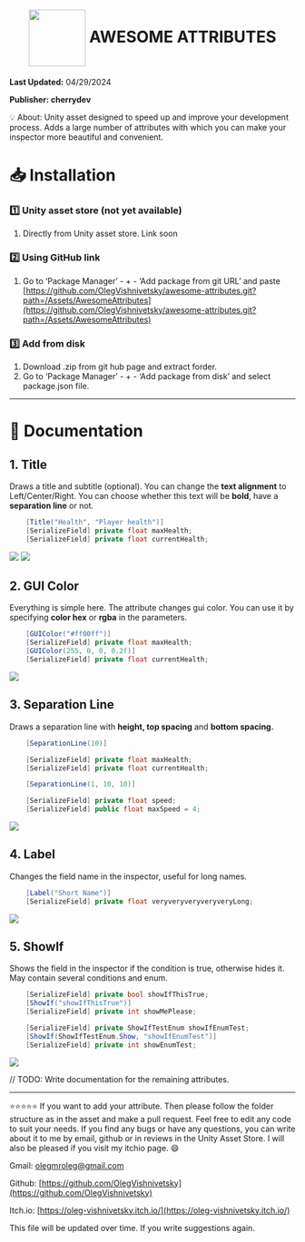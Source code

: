 <h1 align="center"><img align="center" src="https://github.com/OlegVishnivetsky/awesome-attributes/assets/98222611/cf36e245-6acd-4da5-8070-e85b1a16f74b" width="100" height="100"> AWESOME ATTRIBUTES</h1>

**Last Updated:** 04/29/2024 

**Publisher: cherrydev** 

<aside>
💡 About: Unity asset designed to speed up and improve your development process. 
  Adds a large number of attributes with which you can make your inspector more beautiful and convenient.
</aside>

# 📥 Installation

### 1️⃣ Unity asset store (not yet available)

1. Directly from Unity asset store. Link soon 

### 2️⃣ Using GitHub link

1. Go to ‘Package Manager’ - + - ‘Add package from git URL’ and paste [https://github.com/OlegVishnivetsky/awesome-attributes.git?path=/Assets/AwesomeAttributes](https://github.com/OlegVishnivetsky/awesome-attributes.git?path=/Assets/AwesomeAttributes)

### 3️⃣ Add from disk

1. Download .zip from git hub page and extract forder.
2. Go to ‘Package Manager’ - + - ‘Add package from disk’  and select package.json file.

---
# 📝 Documentation

## 1. Title

Draws a title and subtitle (optional). You can change the **text alignment** to Left/Center/Right. You can choose whether this text will be **bold**, have a **separation line** or not.

```csharp
    [Title("Health", "Player health")]
    [SerializeField] private float maxHealth;
    [SerializeField] private float currentHealth;
```
<img src="https://github.com/OlegVishnivetsky/awesome-attributes/assets/98222611/db28898a-d926-44f5-9b2a-d21042547a81">
<img src="https://github.com/OlegVishnivetsky/awesome-attributes/assets/98222611/789cd02f-a969-4908-bebc-b620763d9976">

## 2. GUI Color

Everything is simple here. The attribute changes gui color. You can use it by specifying **color hex** or **rgba** in the parameters.

```csharp
    [GUIColor("#ff00ff")]
    [SerializeField] private float maxHealth;
    [GUIColor(255, 0, 0, 0.2f)]
    [SerializeField] private float currentHealth;
```
<img src="https://github.com/OlegVishnivetsky/awesome-attributes/assets/98222611/aa6172c5-5c04-4916-bd93-6a2916378d7d">

## 3. Separation Line

Draws a separation line with **height, top spacing** and **bottom spacing.**

```csharp
    [SeparationLine(10)]

    [SerializeField] private float maxHealth;
    [SerializeField] private float currentHealth;

    [SeparationLine(1, 10, 10)]

    [SerializeField] private float speed;
    [SerializeField] public float maxSpeed = 4;
```
<img src="https://github.com/OlegVishnivetsky/awesome-attributes/assets/98222611/e43cd314-ed3a-4923-9599-eba00bb6eab2">

## 4. Label

Changes the field name in the inspector, useful for long names. 

```csharp
    [Label("Short Name")]
    [SerializeField] private float veryveryveryveryveryLong;
```
<img src="https://github.com/OlegVishnivetsky/awesome-attributes/assets/98222611/02c5de50-a68c-4c86-9136-f5e67175b7c9">

## 5. ShowIf

Shows the field in the inspector if the condition is true, otherwise hides it. May contain several conditions and enum.

```csharp
    [SerializeField] private bool showIfThisTrue;
    [ShowIf("showIfThisTrue")]
    [SerializeField] private int showMePlease;

    [SerializeField] private ShowIfTestEnum showIfEnumTest;
    [ShowIf(ShowIfTestEnum.Show, "showIfEnumTest")]
    [SerializeField] private int showEnumTest;
```
<img src="https://github.com/OlegVishnivetsky/awesome-attributes/assets/98222611/0f8b3b7d-13b1-40ef-99a1-7d5cc8294efb">

// TODO: Write documentation for the remaining attributes.

---

⭐⭐⭐⭐⭐ If you want to add your attribute. Then please follow the folder structure as in the asset and make a pull request. Feel free to edit any code to suit your needs. If you find any bugs or have any questions, you can write about it to me by email, github or in reviews in the Unity Asset Store. I will also be pleased if you visit my itchio page.  😄

Gmail: olegmroleg@gmail.com

Github: [https://github.com/OlegVishnivetsky](https://github.com/OlegVishnivetsky)

Itch.io: [https://oleg-vishnivetsky.itch.io/](https://oleg-vishnivetsky.itch.io/)

This file will be updated over time. If you write suggestions again.

